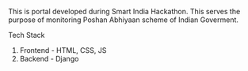 This is portal developed during Smart India Hackathon. This serves the purpose of monitoring Poshan Abhiyaan scheme of Indian Goverment.

Tech Stack

1. Frontend - HTML, CSS, JS
2. Backend - Django
